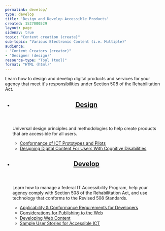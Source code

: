 ```yaml
---
permalink: develop/
type: develop
title: 'Design and Develop Accessible Products'
created: 1527000529
layout: page
sidenav: true
topic: "Content creation (create)"
sub-topic: "Various Electronic Content (i.e. Multiple)"
audience:
- "Content Creators (creator)"
- "Designer (design)"
resource-type: "Tool (tool)"
format: "HTML (html)"
---
```

Learn how to design and develop digital products and services for your agency that meet it's responsibilities under Section 508 of the Rehabilitation Act.

<section class="usa-section">
<ul class="usa-card-group">
  <li class="tablet:grid-col-6 usa-card">
    <div class="usa-card__container radius-md">
      <header class="usa-card__header">
        <h2 class="usa-card__heading font-family-sans"><a href="{{site.baseurl}}/develop/universal-design/">Design</a></h2>
      </header>
      <div class="usa-card__body">
        <p>Universal design principles and methodologies to help create products that are accessible for all users.</p>
        <ul class="add-list-reset">
          <li><a href="{{site.baseurl}}/test/conformance-of-prototypes-and-pilots/">Conformance of ICT Prototypes and Pilots</a></li>
          <li><a href="{{site.baseurl}}/design/digital-content-users-with-cognitive-disabilities">Designing Digital Content For Users With Cognitive Disabilities</a></li>
        </ul>
      </div>  
    </div>
  </li>
  <li class="tablet:grid-col-6 usa-card">
    <div class="usa-card__container radius-md">
      <header class="usa-card__header">
        <h2 class="usa-card__heading font-family-sans"><a href="{{site.baseurl}}/develop/software-websites/">Develop</a></h2>
      </header>
      <div class="usa-card__body">
        <p>Learn how to manage a federal IT Accessibility Program, help your agency comply with Section 508 of the Rehabilitation Act, and use technology that conforms to the Revised 508 Standards.</p>
        <ul class="add-list-reset">
          <li><a href="{{site.baseurl}}/develop/applicability-conformance/">Applicability & Conformance Requirements for Developers</a></li>
          <li><a href="{{site.baseurl}}/develop/publish-to-web/">Considerations for Publishing to the Web</a></li>
          <li><a href="{{site.baseurl}}/develop/web-content/">Developing Web Content</a></li>
          <li><a href="{{site.baseurl}}/develop/user-stories/">Sample User Stories for Accessible ICT</a></li>
        </ul>
      </div>
    </div>
  </li>
</ul>
</section>